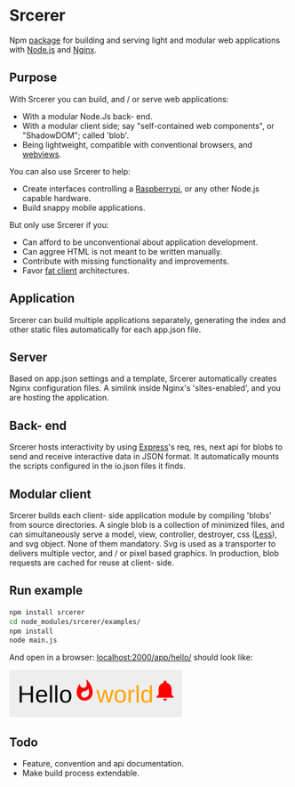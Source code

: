 # Srcerer
Npm [package](https://www.npmjs.com/package/srcerer) for building and serving light and modular web applications with [Node.js](https://nodejs.org) and [Nginx](http://nginx.org).

## Purpose
With Srcerer you can build, and / or serve web applications:
- With a modular Node.Js back- end.
- With a modular client side; say "self-contained web components", or "ShadowDOM"; called 'blob'.
- Being lightweight, compatible with conventional browsers, and [webviews](http://developer.telerik.com/featured/what-is-a-webview).

You can also use Srcerer to help:
- Create interfaces controlling a [Raspberrypi](https://www.raspberrypi.org), or any other Node.js capable hardware.
- Build snappy mobile applications.

But only use Srcerer if you:
- Can afford to be unconventional about application development.
- Can aggree HTML is not meant to be written manually.
- Contribute with missing functionality and improvements.
- Favor [fat client](https://en.wikipedia.org/wiki/Fat_client) architectures.

## Application
Srcerer can build multiple applications separately, generating the index and other static files automatically for each app.json file.

## Server
Based on app.json settings and a template, Srcerer automatically creates Nginx configuration files. A simlink inside Nginx's 'sites-enabled', and you are hosting the application.

## Back- end
Srcerer hosts interactivity by using [Express](https://expressjs.com)'s req, res, next api for blobs to send and receive interactive data in JSON format. It automatically mounts the scripts configured in the io.json files it finds.

## Modular client
Srcerer builds each client- side application module by compiling 'blobs' from source directories. A single blob is a collection of minimized files, and can simultaneously serve a model, view, controller, destroyer, css ([Less](http://lesscss.org)), and svg object. None of them mandatory. Svg is used as a transporter to delivers multiple vector, and / or pixel based graphics. In production, blob requests are cached for reuse at client- side.

## Run example
```bash
npm install srcerer
cd node_modules/srcerer/examples/
npm install
node main.js
```
And open in a browser: [localhost:2000/app/hello/](http://localhost:2000/app/hello/)
should look like:

![helloWorld](examples/hello/hello.png)

## Todo
- Feature, convention and api documentation. 
- Make build process extendable.

